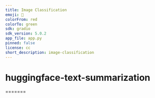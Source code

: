 ```yaml
---
title: Image Classification
emoji: 👀
colorFrom: red
colorTo: green
sdk: gradio
sdk_version: 5.0.2
app_file: app.py
pinned: false
license: cc
short_description: image-classification
---
```

# huggingface-text-summarization
=======
